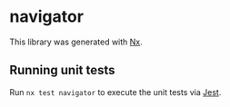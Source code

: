 # navigator

This library was generated with [Nx](https://nx.dev).

## Running unit tests

Run `nx test navigator` to execute the unit tests via [Jest](https://jestjs.io).
